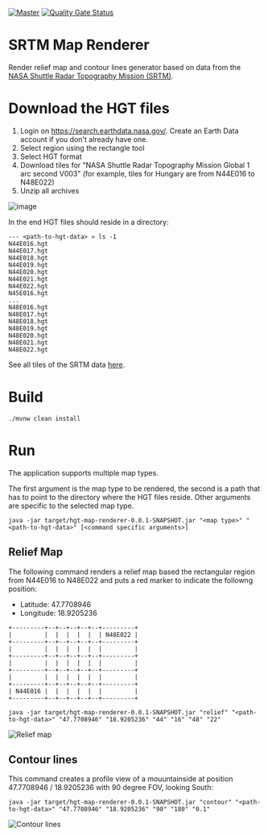 [![Master](https://github.com/dodie/srtm-map-renderer/actions/workflows/master.yml/badge.svg)](https://github.com/dodie/srtm-map-renderer/actions/workflows/master.yml)
[![Quality Gate Status](https://sonarcloud.io/api/project_badges/measure?project=dodie_srtm-map-renderer&metric=alert_status)](https://sonarcloud.io/dashboard?id=dodie_srtm-map-renderer)

# SRTM Map Renderer

Render relief map and contour lines generator based on data from the [NASA Shuttle Radar Topography Mission (SRTM)](https://www2.jpl.nasa.gov/srtm/cbanddataproducts.html).

# Download the HGT files

1. Login on https://search.earthdata.nasa.gov/. Create an Earth Data account if you don't already have one.
2. Select region using the rectangle tool
3. Select HGT format
4. Download tiles for "NASA Shuttle Radar Topography Mission Global 1 arc second V003" (for example, tiles for Hungary are from N44E016 to N48E022)
5. Unzip all archives

![image](https://user-images.githubusercontent.com/1114220/136703447-768805b7-7018-4b4f-90e8-e470583a2960.png)

In the end HGT files should reside in a directory:

```
--- <path-to-hgt-data> » ls -1
N44E016.hgt
N44E017.hgt
N44E018.hgt
N44E019.hgt
N44E020.hgt
N44E021.hgt
N44E022.hgt
N45E016.hgt
...
N48E016.hgt
N48E017.hgt
N48E018.hgt
N48E019.hgt
N48E020.hgt
N48E021.hgt
N48E022.hgt
```

See all tiles of the SRTM data [here](https://www2.jpl.nasa.gov/srtm/images/SRTM_2-24-2016.gif).

# Build

```
./mvnw clean install
```

# Run

The application supports multiple map types. 

The first argument is the map type to be rendered, the second is a path that has to point to the directory where the HGT files reside.
Other arguments are specific to the selected map type.

```
java -jar target/hgt-map-renderer-0.0.1-SNAPSHOT.jar "<map type>" "<path-to-hgt-data>" [<command specific arguments>]
```


## Relief Map

The following command renders a relief map based the rectangular region from N44E016 to N48E022 and puts a red marker to indicate the followng position:
- Latitude: 47.7708946
- Longitude: 18.9205236

```
+---------+--+--+--+--+--+---------+
|         |  |  |  |  |  | N48E022 |
+---------+--+--+--+--+--+---------+
|         |  |  |  |  |  |         |
+---------+--+--+--+--+--+---------+
|         |  |  |  |  |  |         |
+---------+--+--+--+--+--+---------+
|         |  |  |  |  |  |         |
+---------+--+--+--+--+--+---------+
| N44E016 |  |  |  |  |  |         |
+---------+--+--+--+--+--+---------+
```

```
java -jar target/hgt-map-renderer-0.0.1-SNAPSHOT.jar "relief" "<path-to-hgt-data>" "47.7708946" "18.9205236" "44" "16" "48" "22"
```

![Relief map](https://github.com/dodie/hgt-map-renderer/blob/master/docs/reliefmap.png "Relief map")

## Contour lines

This command creates a profile view of a mouuntainside at position 47.7708946 / 18.9205236 with 90 degree FOV, looking South:

```
java -jar target/hgt-map-renderer-0.0.1-SNAPSHOT.jar "contour" "<path-to-hgt-data>" "47.7708946" "18.9205236" "90" "180" "0.1"
```
  
![Contour lines](https://github.com/dodie/hgt-map-renderer/blob/master/docs/contour.png "Contour lines")
